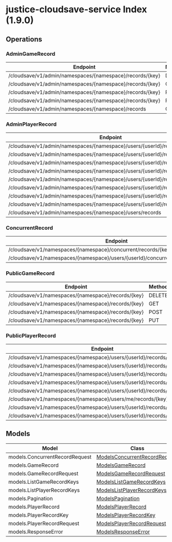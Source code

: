 # justice-cloudsave-service Index (1.9.0)


## Operations

### AdminGameRecord
| Endpoint | Method | ID | Class | Wrapper |
|---|---|---|---|---|
| /cloudsave/v1/admin/namespaces/{namespace}/records/{key} | DELETE | adminDeleteGameRecordHandlerV1 | [AdminDeleteGameRecordHandlerV1](../accelbyte_py_sdk/api/cloudsave/operations/admin_game_record/admin_delete_game_record_handler_v1.py) | [admin_delete_game_record_handler_v1](../accelbyte_py_sdk/api/cloudsave/wrappers/_admin_game_record.py) |
| /cloudsave/v1/admin/namespaces/{namespace}/records/{key} | GET | adminGetGameRecordHandlerV1 | [AdminGetGameRecordHandlerV1](../accelbyte_py_sdk/api/cloudsave/operations/admin_game_record/admin_get_game_record_handler_v1.py) | [admin_get_game_record_handler_v1](../accelbyte_py_sdk/api/cloudsave/wrappers/_admin_game_record.py) |
| /cloudsave/v1/admin/namespaces/{namespace}/records/{key} | POST | adminPostGameRecordHandlerV1 | [AdminPostGameRecordHandlerV1](../accelbyte_py_sdk/api/cloudsave/operations/admin_game_record/admin_post_game_record_handler_v1.py) | [admin_post_game_record_handler_v1](../accelbyte_py_sdk/api/cloudsave/wrappers/_admin_game_record.py) |
| /cloudsave/v1/admin/namespaces/{namespace}/records/{key} | PUT | adminPutGameRecordHandlerV1 | [AdminPutGameRecordHandlerV1](../accelbyte_py_sdk/api/cloudsave/operations/admin_game_record/admin_put_game_record_handler_v1.py) | [admin_put_game_record_handler_v1](../accelbyte_py_sdk/api/cloudsave/wrappers/_admin_game_record.py) |
| /cloudsave/v1/admin/namespaces/{namespace}/records | GET | listGameRecordsHandlerV1 | [ListGameRecordsHandlerV1](../accelbyte_py_sdk/api/cloudsave/operations/admin_game_record/list_game_records_handler_v1.py) | [list_game_records_handler_v1](../accelbyte_py_sdk/api/cloudsave/wrappers/_admin_game_record.py) |

### AdminPlayerRecord
| Endpoint | Method | ID | Class | Wrapper |
|---|---|---|---|---|
| /cloudsave/v1/admin/namespaces/{namespace}/users/{userId}/records/{key}/public | DELETE | adminDeletePlayerPublicRecordHandlerV1 | [AdminDeletePlayerPublicRecordHandlerV1](../accelbyte_py_sdk/api/cloudsave/operations/admin_player_record/admin_delete_player_public_record_handler_v1.py) | [admin_delete_player_public_record_handler_v1](../accelbyte_py_sdk/api/cloudsave/wrappers/_admin_player_record.py) |
| /cloudsave/v1/admin/namespaces/{namespace}/users/{userId}/records/{key} | DELETE | adminDeletePlayerRecordHandlerV1 | [AdminDeletePlayerRecordHandlerV1](../accelbyte_py_sdk/api/cloudsave/operations/admin_player_record/admin_delete_player_record_handler_v1.py) | [admin_delete_player_record_handler_v1](../accelbyte_py_sdk/api/cloudsave/wrappers/_admin_player_record.py) |
| /cloudsave/v1/admin/namespaces/{namespace}/users/{userId}/records/{key}/public | GET | adminGetPlayerPublicRecordHandlerV1 | [AdminGetPlayerPublicRecordHandlerV1](../accelbyte_py_sdk/api/cloudsave/operations/admin_player_record/admin_get_player_public_record_handler_v1.py) | [admin_get_player_public_record_handler_v1](../accelbyte_py_sdk/api/cloudsave/wrappers/_admin_player_record.py) |
| /cloudsave/v1/admin/namespaces/{namespace}/users/{userId}/records/{key} | GET | adminGetPlayerRecordHandlerV1 | [AdminGetPlayerRecordHandlerV1](../accelbyte_py_sdk/api/cloudsave/operations/admin_player_record/admin_get_player_record_handler_v1.py) | [admin_get_player_record_handler_v1](../accelbyte_py_sdk/api/cloudsave/wrappers/_admin_player_record.py) |
| /cloudsave/v1/admin/namespaces/{namespace}/users/{userId}/records/{key}/public | POST | adminPostPlayerPublicRecordHandlerV1 | [AdminPostPlayerPublicRecordHandlerV1](../accelbyte_py_sdk/api/cloudsave/operations/admin_player_record/admin_post_player_public_record_handler_v1.py) | [admin_post_player_public_record_handler_v1](../accelbyte_py_sdk/api/cloudsave/wrappers/_admin_player_record.py) |
| /cloudsave/v1/admin/namespaces/{namespace}/users/{userId}/records/{key} | POST | adminPostPlayerRecordHandlerV1 | [AdminPostPlayerRecordHandlerV1](../accelbyte_py_sdk/api/cloudsave/operations/admin_player_record/admin_post_player_record_handler_v1.py) | [admin_post_player_record_handler_v1](../accelbyte_py_sdk/api/cloudsave/wrappers/_admin_player_record.py) |
| /cloudsave/v1/admin/namespaces/{namespace}/users/{userId}/records/{key}/public | PUT | adminPutPlayerPublicRecordHandlerV1 | [AdminPutPlayerPublicRecordHandlerV1](../accelbyte_py_sdk/api/cloudsave/operations/admin_player_record/admin_put_player_public_record_handler_v1.py) | [admin_put_player_public_record_handler_v1](../accelbyte_py_sdk/api/cloudsave/wrappers/_admin_player_record.py) |
| /cloudsave/v1/admin/namespaces/{namespace}/users/{userId}/records/{key} | PUT | adminPutPlayerRecordHandlerV1 | [AdminPutPlayerRecordHandlerV1](../accelbyte_py_sdk/api/cloudsave/operations/admin_player_record/admin_put_player_record_handler_v1.py) | [admin_put_player_record_handler_v1](../accelbyte_py_sdk/api/cloudsave/wrappers/_admin_player_record.py) |
| /cloudsave/v1/admin/namespaces/{namespace}/users/records | GET | listPlayerRecordHandlerV1 | [ListPlayerRecordHandlerV1](../accelbyte_py_sdk/api/cloudsave/operations/admin_player_record/list_player_record_handler_v1.py) | [list_player_record_handler_v1](../accelbyte_py_sdk/api/cloudsave/wrappers/_admin_player_record.py) |

### ConcurrentRecord
| Endpoint | Method | ID | Class | Wrapper |
|---|---|---|---|---|
| /cloudsave/v1/namespaces/{namespace}/concurrent/records/{key} | PUT | putGameRecordConcurrentHandlerV1 | [PutGameRecordConcurrentHandlerV1](../accelbyte_py_sdk/api/cloudsave/operations/concurrent_record/put_game_record_concurrent_handler_v1.py) | [put_game_record_concurrent_handler_v1](../accelbyte_py_sdk/api/cloudsave/wrappers/_concurrent_record.py) |
| /cloudsave/v1/namespaces/{namespace}/users/{userId}/concurrent/records/{key}/public | PUT | putPlayerPublicRecordConcurrentHandlerV1 | [PutPlayerPublicRecordConcurrentHandlerV1](../accelbyte_py_sdk/api/cloudsave/operations/concurrent_record/put_player_public_record_concurrent_handler_v1.py) | [put_player_public_record_concurrent_handler_v1](../accelbyte_py_sdk/api/cloudsave/wrappers/_concurrent_record.py) |

### PublicGameRecord
| Endpoint | Method | ID | Class | Wrapper |
|---|---|---|---|---|
| /cloudsave/v1/namespaces/{namespace}/records/{key} | DELETE | deleteGameRecordHandlerV1 | [DeleteGameRecordHandlerV1](../accelbyte_py_sdk/api/cloudsave/operations/public_game_record/delete_game_record_handler_v1.py) | [delete_game_record_handler_v1](../accelbyte_py_sdk/api/cloudsave/wrappers/_public_game_record.py) |
| /cloudsave/v1/namespaces/{namespace}/records/{key} | GET | getGameRecordHandlerV1 | [GetGameRecordHandlerV1](../accelbyte_py_sdk/api/cloudsave/operations/public_game_record/get_game_record_handler_v1.py) | [get_game_record_handler_v1](../accelbyte_py_sdk/api/cloudsave/wrappers/_public_game_record.py) |
| /cloudsave/v1/namespaces/{namespace}/records/{key} | POST | postGameRecordHandlerV1 | [PostGameRecordHandlerV1](../accelbyte_py_sdk/api/cloudsave/operations/public_game_record/post_game_record_handler_v1.py) | [post_game_record_handler_v1](../accelbyte_py_sdk/api/cloudsave/wrappers/_public_game_record.py) |
| /cloudsave/v1/namespaces/{namespace}/records/{key} | PUT | putGameRecordHandlerV1 | [PutGameRecordHandlerV1](../accelbyte_py_sdk/api/cloudsave/operations/public_game_record/put_game_record_handler_v1.py) | [put_game_record_handler_v1](../accelbyte_py_sdk/api/cloudsave/wrappers/_public_game_record.py) |

### PublicPlayerRecord
| Endpoint | Method | ID | Class | Wrapper |
|---|---|---|---|---|
| /cloudsave/v1/namespaces/{namespace}/users/{userId}/records/{key} | DELETE | deletePlayerRecordHandlerV1 | [DeletePlayerRecordHandlerV1](../accelbyte_py_sdk/api/cloudsave/operations/public_player_record/delete_player_record_handler_v1.py) | [delete_player_record_handler_v1](../accelbyte_py_sdk/api/cloudsave/wrappers/_public_player_record.py) |
| /cloudsave/v1/namespaces/{namespace}/users/{userId}/records/{key}/public | GET | getPlayerPublicRecordHandlerV1 | [GetPlayerPublicRecordHandlerV1](../accelbyte_py_sdk/api/cloudsave/operations/public_player_record/get_player_public_record_handler_v1.py) | [get_player_public_record_handler_v1](../accelbyte_py_sdk/api/cloudsave/wrappers/_public_player_record.py) |
| /cloudsave/v1/namespaces/{namespace}/users/{userId}/records/{key} | GET | getPlayerRecordHandlerV1 | [GetPlayerRecordHandlerV1](../accelbyte_py_sdk/api/cloudsave/operations/public_player_record/get_player_record_handler_v1.py) | [get_player_record_handler_v1](../accelbyte_py_sdk/api/cloudsave/wrappers/_public_player_record.py) |
| /cloudsave/v1/namespaces/{namespace}/users/{userId}/records/{key}/public | POST | postPlayerPublicRecordHandlerV1 | [PostPlayerPublicRecordHandlerV1](../accelbyte_py_sdk/api/cloudsave/operations/public_player_record/post_player_public_record_handler_v1.py) | [post_player_public_record_handler_v1](../accelbyte_py_sdk/api/cloudsave/wrappers/_public_player_record.py) |
| /cloudsave/v1/namespaces/{namespace}/users/{userId}/records/{key} | POST | postPlayerRecordHandlerV1 | [PostPlayerRecordHandlerV1](../accelbyte_py_sdk/api/cloudsave/operations/public_player_record/post_player_record_handler_v1.py) | [post_player_record_handler_v1](../accelbyte_py_sdk/api/cloudsave/wrappers/_public_player_record.py) |
| /cloudsave/v1/namespaces/{namespace}/users/me/records/{key}/public | DELETE | publicDeletePlayerPublicRecordHandlerV1 | [PublicDeletePlayerPublicRecordHandlerV1](../accelbyte_py_sdk/api/cloudsave/operations/public_player_record/public_delete_player_public_record_handler_v1.py) | [public_delete_player_public_record_handler_v1](../accelbyte_py_sdk/api/cloudsave/wrappers/_public_player_record.py) |
| /cloudsave/v1/namespaces/{namespace}/users/{userId}/records/{key}/public | PUT | putPlayerPublicRecordHandlerV1 | [PutPlayerPublicRecordHandlerV1](../accelbyte_py_sdk/api/cloudsave/operations/public_player_record/put_player_public_record_handler_v1.py) | [put_player_public_record_handler_v1](../accelbyte_py_sdk/api/cloudsave/wrappers/_public_player_record.py) |
| /cloudsave/v1/namespaces/{namespace}/users/{userId}/records/{key} | PUT | putPlayerRecordHandlerV1 | [PutPlayerRecordHandlerV1](../accelbyte_py_sdk/api/cloudsave/operations/public_player_record/put_player_record_handler_v1.py) | [put_player_record_handler_v1](../accelbyte_py_sdk/api/cloudsave/wrappers/_public_player_record.py) |


## Models
| Model | Class |
|---|---|
| models.ConcurrentRecordRequest | [ModelsConcurrentRecordRequest](../accelbyte_py_sdk/api/cloudsave/models/models_concurrent_record_request.py) |
| models.GameRecord | [ModelsGameRecord](../accelbyte_py_sdk/api/cloudsave/models/models_game_record.py) |
| models.GameRecordRequest | [ModelsGameRecordRequest](../accelbyte_py_sdk/api/cloudsave/models/models_game_record_request.py) |
| models.ListGameRecordKeys | [ModelsListGameRecordKeys](../accelbyte_py_sdk/api/cloudsave/models/models_list_game_record_keys.py) |
| models.ListPlayerRecordKeys | [ModelsListPlayerRecordKeys](../accelbyte_py_sdk/api/cloudsave/models/models_list_player_record_keys.py) |
| models.Pagination | [ModelsPagination](../accelbyte_py_sdk/api/cloudsave/models/models_pagination.py) |
| models.PlayerRecord | [ModelsPlayerRecord](../accelbyte_py_sdk/api/cloudsave/models/models_player_record.py) |
| models.PlayerRecordKey | [ModelsPlayerRecordKey](../accelbyte_py_sdk/api/cloudsave/models/models_player_record_key.py) |
| models.PlayerRecordRequest | [ModelsPlayerRecordRequest](../accelbyte_py_sdk/api/cloudsave/models/models_player_record_request.py) |
| models.ResponseError | [ModelsResponseError](../accelbyte_py_sdk/api/cloudsave/models/models_response_error.py) |
